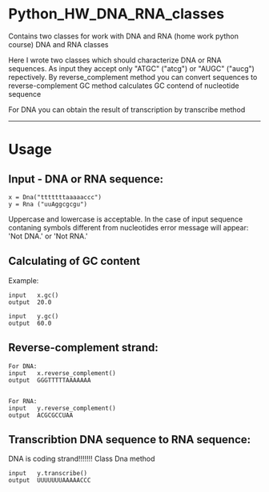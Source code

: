 # Python_HW_DNA_RNA_classes
Contains two classes for work with DNA and RNA (home work python course)
DNA and RNA classes


Here I wrote two classes which should characterize DNA or RNA sequences. 
As input they accept only "ATGC" ("atcg") or "AUGC" ("aucg") repectively.
By reverse_complement  method you can convert sequences to reverse-complement
GC method calculates GC contend of nucleotide sequence

For DNA you can obtain the result of transcription by transcribe method

******************************************************************************************************
# Usage  

## Input - DNA or RNA sequence: 

```python3
x = Dna("tttttttaaaaaccc")
y = Rna ("uuAggcgcgu")
```
Uppercase and lowercase is acceptable. In the case of input sequence contaning symbols different from nucleotides error message will appear: 'Not DNA.' or 'Not RNA.'


## Calculating of GC content 

Example:
```
input   x.gc()  
output  20.0 

input   y.gc()
output  60.0
```

## Reverse-complement strand: 
```
For DNA:
input   x.reverse_complement() 
output  GGGTTTTTAAAAAAA      


For RNA:
input   y.reverse_complement()    
output  ACGCGCCUAA   
```
## Transcribtion DNA sequence to RNA sequence: 
DNA is coding strand!!!!!!!
Class Dna method

```
input   y.transcribe() 
output  UUUUUUUAAAAACCC
```
    
